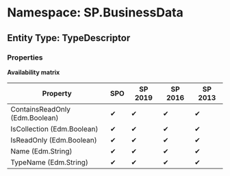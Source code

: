# Namespace: SP.BusinessData
## Entity Type: TypeDescriptor

### Properties

**Availability matrix**

Property | SPO | SP 2019 | SP 2016 | SP 2013
----------|-----|---------|---------|--------
ContainsReadOnly (Edm.Boolean) | ✔ | ✔ | ✔ | ✔
IsCollection (Edm.Boolean) | ✔ | ✔ | ✔ | ✔
IsReadOnly (Edm.Boolean) | ✔ | ✔ | ✔ | ✔
Name (Edm.String) | ✔ | ✔ | ✔ | ✔
TypeName (Edm.String) | ✔ | ✔ | ✔ | ✔

